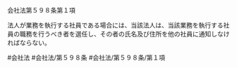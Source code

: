 会社法第５９８条第１項

法人が業務を執行する社員である場合には、当該法人は、当該業務を執行する社員の職務を行うべき者を選任し、その者の氏名及び住所を他の社員に通知しなければならない。

#会社法
#会社法/第５９８条
#会社法/第５９８条/第１項
